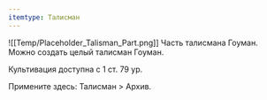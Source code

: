```yaml
---
itemtype: Талисман
---
```

![[Temp/Placeholder_Talisman_Part.png]]
Часть талисмана Гоуман. Можно создать целый талисман Гоуман.

Культивация доступна с 1 ст. 79 ур.

Примените здесь: Талисман > Архив.
